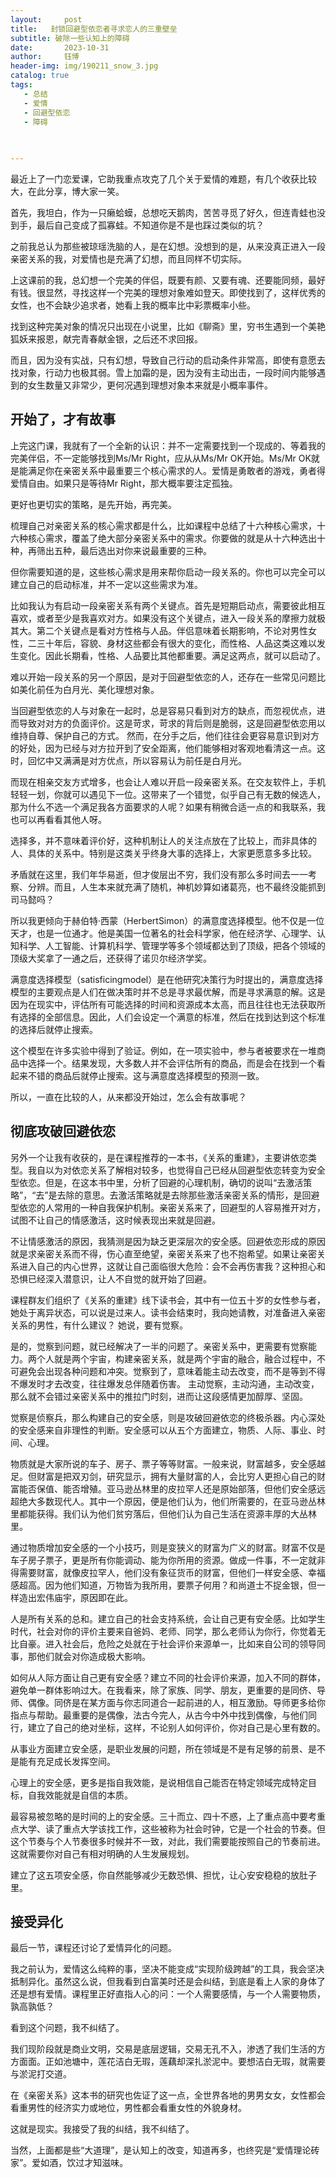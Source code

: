 ```yaml
---
layout:     post
title:   封锁回避型依恋者寻求恋人的三重壁垒
subtitle: 破除一些认知上的障碍
date:       2023-10-31
author:     钰博
header-img: img/190211_snow_3.jpg
catalog: true
tags:
   - 总结
   - 爱情
   - 回避型依恋
   - 障碍
   
   

---
```





最近上了一门恋爱课，它助我重点攻克了几个关于爱情的难题，有几个收获比较大，在此分享，博大家一笑。

首先，我坦白，作为一只癞蛤蟆，总想吃天鹅肉，苦苦寻觅了好久，但连青蛙也没到手，最后自己变成了孤寡蛙。不知道你是不是也踩过类似的坑？

之前我总认为那些被琼瑶洗脑的人，是在幻想。没想到的是，从来没真正进入一段亲密关系的我，对爱情也是充满了幻想，而且同样不切实际。

上这课前的我，总幻想一个完美的伴侣，既要有颜、又要有魂、还要能同频，最好有钱。很显然，寻找这样一个完美的理想对象难如登天。即使找到了，这样优秀的女性，也不会缺少追求者，她看上我的概率比中彩票概率小些。

找到这种完美对象的情况只出现在小说里，比如《聊斋》里，穷书生遇到一个美艳狐妖来报恩，献完青春献金银，之后还不求回报。

而且，因为没有实战，只有幻想，导致自己行动的启动条件非常高，即使有意愿去找对象，行动力也极其弱。雪上加霜的是，因为没有主动出击，一段时间内能够遇到的女生数量又非常少，更何况遇到理想对象本来就是小概率事件。

## 开始了，才有故事

上完这门课，我就有了一个全新的认识：并不一定需要找到一个现成的、等着我的完美伴侣，不一定能够找到Ms/Mr Right，应从从Ms/Mr OK开始。Ms/Mr OK就是能满足你在亲密关系中最重要三个核心需求的人。爱情是勇敢者的游戏，勇者得爱情自由。如果只是等待Mr Right，那大概率要注定孤独。

更好也更切实的策略，是先开始，再完美。

梳理自己对亲密关系的核心需求都是什么，比如课程中总结了十六种核心需求，十六种核心需求，覆盖了绝大部分亲密关系中的需求。你要做的就是从十六种选出十种，再筛出五种，最后选出对你来说最重要的三种。

但你需要知道的是，这些核心需求是用来帮你启动一段关系的。你也可以完全可以建立自己的启动标准，并不一定以这些需求为准。

比如我认为有启动一段亲密关系有两个关键点。首先是短期启动点，需要彼此相互喜欢，或者至少是我喜欢对方。如果没有这个关键点，进入一段关系的摩擦力就极其大。第二个关键点是看对方性格与人品。伴侣意味着长期影响，不论对男性女性，二三十年后，容貌、身材这些都会有很大的变化，而性格、人品这类这难以发生变化。因此长期看，性格、人品要比其他都重要。满足这两点，就可以启动了。

难以开始一段关系的另一个原因，是对于回避型依恋的人，还存在一些常见问题比如美化前任为白月光、美化理想对象。

当回避型依恋的人与对象在一起时，总是容易只看到对方的缺点，而忽视优点，进而导致对对方的负面评价。这是苛求，苛求的背后则是脆弱，这是回避型依恋用以维持自尊、保护自己的方式。
然而，在分手之后，他们往往会更容易意识到对方的好处，因为已经与对方拉开到了安全距离，他们能够相对客观地看清这一点。这时，回忆中又满满是对方优点，所以容易认为前任是白月光。

而现在相亲交友方式增多，也会让人难以开启一段亲密关系。在交友软件上，手机轻轻一划，你就可以遇见下一位。这带来了一个错觉，似乎自己有无数的候选人，那为什么不选一个满足我各方面要求的人呢？如果有稍微合适一点的和我联系，我也可以再看看其他人呀。

选择多，并不意味着评价好，这种机制让人的关注点放在了比较上，而非具体的人、具体的关系中。特别是这类关乎终身大事的选择上，大家更愿意多多比较。

矛盾就在这里，我们年华易逝，但才俊层出不穷，我们没有那么多时间去一一考察、分辨。而且，人生本来就充满了随机，神机妙算如诸葛亮，也不最终没能抓到司马懿吗？

所以我更倾向于赫伯特·西蒙（HerbertSimon）的满意度选择模型。他不仅是一位天才，也是一位通才。他是美国一位著名的社会科学家，他在经济学、心理学、认知科学、人工智能、计算机科学、管理学等多个领域都达到了顶级，把各个领域的顶级大奖拿了一通之后，还获得了诺贝尔经济学奖。

满意度选择模型（satisficingmodel）是在他研究决策行为时提出的，满意度选择模型的主要观点是人们在做决策时并不总是寻求最优解，而是寻求满意的解。这是因为在现实中，评估所有可能选择的时间和资源成本太高，而且往往也无法获取所有选择的全部信息。因此，人们会设定一个满意的标准，然后在找到达到这个标准的选择后就停止搜索。

这个模型在许多实验中得到了验证。例如，在一项实验中，参与者被要求在一堆商品中选择一个。结果发现，大多数人并不会评估所有的商品，而是会在找到一个看起来不错的商品后就停止搜索。这与满意度选择模型的预测一致。

所以，一直在比较的人，从来都没开始过，怎么会有故事呢？

## 彻底攻破回避依恋

另外一个让我有收获的，是在课程推荐的一本书，《关系的重建》，主要讲依恋类型。我自以为对依恋关系了解相对较多，也觉得自己已经从回避型依恋转变为安全型依恋。但是，在这本书中里，分析了回避的心理机制，确切的说叫“去激活策略”，“去”是去除的意思。去激活策略就是去除那些激活亲密关系的情形，是回避型依恋的人常用的一种自我保护机制。亲密关系来了，回避型的人容易推开对方，试图不让自己的情感激活，这时候表现出来就是回避。

不让情感激活的原因，我猜测是因为缺乏更深层次的安全感。回避依恋形成的原因就是求亲密关系而不得，伤心直至绝望，亲密关系来了也不抱希望。如果让亲密关系进入自己的内心世界，这就让自己面临很大危险：会不会再伤害我？这种担心和恐惧已经深入潜意识，让人不自觉的就开始了回避。

课程群友们组织了《关系的重建》线下读书会，其中有一位五十岁的女性参与者，她处于离异状态，可以说是过来人。读书会结束时，我向她请教，对准备进入亲密关系的男性，有什么建议？
她说，要有觉察。

是的，觉察到问题，就已经解决了一半的问题了。亲密关系中，更需要有觉察能力。两个人就是两个宇宙，构建亲密关系，就是两个宇宙的融合，融合过程中，不可避免会出现各种问题和冲突。觉察到了，意味着能主动去改变，而不是等到不得不爆发时才去改变，往往爆发总伴随着伤害。
主动觉察，主动沟通，主动改变，那么就不会错过亲密关系中的推拉门时刻，进而让这段感情更加醇厚、坚固。

觉察是侦察兵，那么构建自己的安全感，则是攻破回避依恋的终极杀器。内心深处的安全感来自非理性的判断。安全感可以从五个方面建立，物质、人际、事业、时间、心理。

物质就是大家所说的车子、房子、票子等等财富。一般来说，财富越多，安全感越足。但财富是把双刃剑，研究显示，拥有大量财富的人，会比穷人更担心自己的财富能否保值、能否增殖。亚马逊丛林里的皮拉罕人还是原始部落，但他们安全感远超绝大多数现代人。其中一个原因，便是他们认为，他们所需要的，在亚马逊丛林里都能获得。我们认为他们贫穷落后，但他们认为自己生活在资源丰厚的大丛林里。

通过物质增加安全感的一个小技巧，则是变狭义的财富为广义的财富。财富不仅是车子房子票子，更是所有你能调动、能为你所用的资源。做成一件事，不一定就非得需要财富，就像皮拉罕人，他们没有象征货币的财富，但他们一样安全感、幸福感超高。因为他们知道，万物皆为我所用，要票子何用？和尚道士不捉金银，但一样造出宏伟庙宇，原因即在此。

人是所有关系的总和。建立自己的社会支持系统，会让自己更有安全感。比如学生时代，社会对你的评价主要来自爸妈、老师、同学，那么老师认为你行，你觉着无比自豪。进入社会后，危险之处就在于社会评价来源单一，比如来自公司的领导同事，那他们就会对你造成极大影响。

如何从人际方面让自己更有安全感？建立不同的社会评价来源，加入不同的群体，避免单一群体影响过大。在我看来，除了家族、同学、朋友，更重要的是同侪、导师、偶像。同侪是在某方面与你志同道合一起前进的人，相互激励。导师更多给你指点与帮助。最重要的是偶像，法古今完人，从古今中外中找到偶像，与他们同行，建立了自己的绝对坐标，这样，不论别人如何评价，你对自己是心里有数的。

从事业方面建立安全感，是职业发展的问题，所在领域是不是有足够的前景、是不是能有充足成长发挥空间。

心理上的安全感，更多是指自我效能，是说相信自己能否在特定领域完成特定目标，自我效能就是自信的本质。

最容易被忽略的是时间的上的安全感。三十而立、四十不惑，上了重点高中要考重点大学、读了重点大学该找工作，这些被称为社会时钟，它是一个社会的节奏。但这个节奏与个人节奏很多时候并不一致，对此，我们需要能按照自己的节奏前进。这就需要你对自己有相对明确的人生发展规划。

建立了这五项安全感，你自然能够减少无数恐惧、担忧，让心安安稳稳的放肚子里。




## 接受异化
最后一节，课程还讨论了爱情异化的问题。

我之前认为，爱情这么纯粹的事，坚决不能变成“实现阶级跨越”的工具，我会坚决抵制异化。虽然这么说，但我看到白富美时还是会纠结，到底是看上人家的身体了还是想有爱情。课程里正好直指人心的问：一个人需要感情，与一个人需要物质，孰高孰低？

看到这个问题，我不纠结了。

我们现阶段就是商业文明，交易是底层逻辑，交易无孔不入，渗透了我们生活的方方面面。正如池塘中，莲花洁白无瑕，莲藕却深扎淤泥中。要想洁白无瑕，就需要与淤泥打交道。

在《亲密关系》这本书的研究也佐证了这一点，全世界各地的男男女女，女性都会看重男性的经济实力或地位，男性都会看重女性的外貌身材。

这就是现实。我接受了我的纠结，我不纠结了。


当然，上面都是些“大道理”，是认知上的改变，知道再多，也终究是“爱情理论砖家”。爱如酒，饮过才知滋味。
